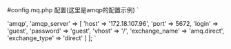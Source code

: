 #config.mq.php 配置(这里是amqp的配置示例)
`
<?php
return [
    'queue_type' => 'amqp',
    'amqp_server' => [
        'host' => '172.18.107.96',
        'port' => 5672,
        'login' => 'guest',
        'password' => 'guest',
        'vhost' => '/',
        'exchange_name' => 'amq.direct',
        'exchange_type' => 'direct'
    ]
];
`